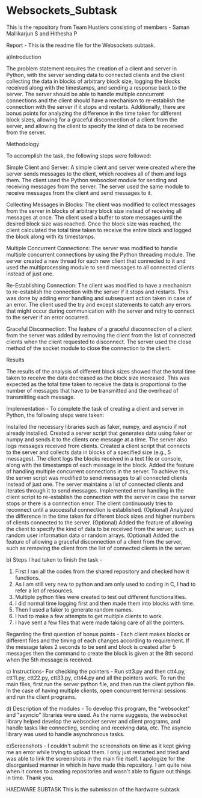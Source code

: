 # Websockets_Subtask
This is the repository from Team Hustlers consisting of members - Saman Mallikarjun S and Hithesha P


Report - This is the readme file for the Websockets subtask. 

a)Introduction

The problem statement requires the creation of a client and server in Python, with the server sending data to connected clients and the client collecting the data in blocks of arbitrary block size, logging the blocks received along with the timestamps, and sending a response back to the server. The server should be able to handle multiple concurrent connections and the client should have a mechanism to re-establish the connection with the server if it stops and restarts. Additionally, there are bonus points for analyzing the difference in the time taken for different block sizes, allowing for a graceful disconnection of a client from the server, and allowing the client to specify the kind of data to be received from the server.

Methodology

To accomplish the task, the following steps were followed:

Simple Client and Server: A simple client and server were created where the server sends messages to the client, which receives all of them and logs them. The client used the Python websocket module for sending and receiving messages from the server. The server used the same module to receive messages from the client and send messages to it.

Collecting Messages in Blocks: The client was modified to collect messages from the server in blocks of arbitrary block size instead of receiving all messages at once. The client used a buffer to store messages until the desired block size was reached. Once the block size was reached, the client calculated the total time taken to receive the entire block and logged the block along with its timestamps.

Multiple Concurrent Connections: The server was modified to handle multiple concurrent connections by using the Python threading module. The server created a new thread for each new client that connected to it and used the multiprocessing module to send messages to all connected clients instead of just one.

Re-Establishing Connection: The client was modified to have a mechanism to re-establish the connection with the server if it stops and restarts. This was done by adding error handling and subsequent action taken in case of an error. The client used the try and except statements to catch any errors that might occur during communication with the server and retry to connect to the server if an error occurred.

Graceful Disconnection: The feature of a graceful disconnection of a client from the server was added by removing the client from the list of connected clients when the client requested to disconnect. The server used the close method of the socket module to close the connection to the client.

Results

The results of the analysis of different block sizes showed that the total time taken to receive the data decreased as the block size increased. This was expected as the total time taken to receive the data is proportional to the number of messages that have to be transmitted and the overhead of transmitting each message.


Implementation - 
To complete the task of creating a client and server in Python, the following steps were taken:

Installed the necessary libraries such as faker, numpy, and asyncio if not already installed.
Created a server script that generates data using faker or numpy and sends it to the clients one message at a time. The server also logs messages received from clients.
Created a client script that connects to the server and collects data in blocks of a specified size (e.g., 5 messages). The client logs the blocks received in a text file or console, along with the timestamps of each message in the block.
Added the feature of handling multiple concurrent connections in the server. To achieve this, the server script was modified to send messages to all connected clients instead of just one. The server maintains a list of connected clients and iterates through it to send messages.
Implemented error handling in the client script to re-establish the connection with the server in case the server stops or there is a connection error. The client continuously tries to reconnect until a successful connection is established.
(Optional) Analyzed the difference in the time taken for different block sizes and higher numbers of clients connected to the server.
(Optional) Added the feature of allowing the client to specify the kind of data to be received from the server, such as random user information data or random arrays.
(Optional) Added the feature of allowing a graceful disconnection of a client from the server, such as removing the client from the list of connected clients in the server.

b) Steps I had taken to finish the task -
1. First I ran all the codes from the shared repository and checked how it functions.
2. As I am still very new to python and am only used to coding in C, I had to refer a lot of resources. 
3. Multiple python files were created to test out different functionalities.
4. I did normal time logging first and then made them into blocks with time.
5. Then I used a faker to generate random names.
6. I had to make a few attempts to get multiple clients to work.
7. I have sent a few files that were made taking care of all the pointers.

Regarding the first question of bonus points - Each client makes blocks or different files and the timing of each changes according to requirement. If the message takes 2 seconds to be sent and block is created after 5 messages then the command to create the block is given at the 8th second when the 5th message is received.

c) Instructions-
For checking the pointers - Run stt3.py and then ctt4.py, ctt11.py, ctt22.py, ctt33.py, ctt44.py and all the pointers work.
To run the main files, first run the server python file, and then run the client python file. In the case of having multiple clients, open concurrent terminal sessions and run the client programs.

d) Description of the modules - To develop this program, the "websocket" and "asyncio" libraries were used. As the name suggests, the websocket library helped develop the websocket server and client programs, and handle tasks like connecting, sending and receiving data, etc. The asyncio library was used to handle asynchronous tasks.

e)Screenshots - I couldn't submit the screenshots on time as it kept giving me an error while trying to upload them. I only just restarted and tried and was able to link the screenshots in the main file itself. I apologize for the disorganised manner in which in have made this repository. I am quite new when it comes to creating repositories and wasn't able to figure out things in time. 
Thank you.

HAEDWARE SUBTASK
This is the submission of the hardware subtask
